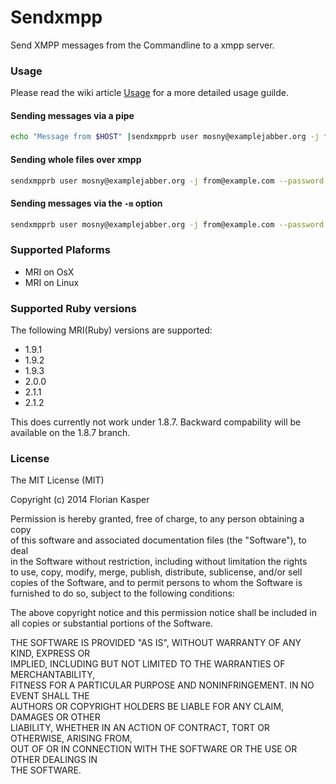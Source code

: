 # Sendxmpp
Send XMPP messages from the Commandline to a xmpp server.



### Usage

Please read the wiki article [Usage](https://github.com/nirnanaaa/sendxmpprb/wiki/Usage) for a more detailed usage guilde.

#### Sending messages via a pipe

```zsh
echo "Message from $HOST" |sendxmpprb user mosny@examplejabber.org -j from@example.com --password password
```

#### Sending whole files over xmpp

```zsh
sendxmpprb user mosny@examplejabber.org -j from@example.com --password password < /var/log/syslog
```

#### Sending messages via the `-m` option
```zsh
sendxmpprb user mosny@examplejabber.org -j from@example.com --password password -m "Message from $HOST"
```

### Supported Plaforms

* MRI on OsX
* MRI on Linux

### Supported Ruby versions

The following MRI(Ruby) versions are supported:

* 1.9.1
* 1.9.2
* 1.9.3
* 2.0.0
* 2.1.1
* 2.1.2

This does currently not work under 1.8.7. Backward compability will be available on the 1.8.7 branch.

### License
The MIT License (MIT)  

Copyright (c) 2014 Florian Kasper  

Permission is hereby granted, free of charge, to any person obtaining a copy  
of this software and associated documentation files (the "Software"), to deal  
in the Software without restriction, including without limitation the rights  
to use, copy, modify, merge, publish, distribute, sublicense, and/or sell  
copies of the Software, and to permit persons to whom the Software is  
furnished to do so, subject to the following conditions:  

The above copyright notice and this permission notice shall be included in  
all copies or substantial portions of the Software.  

THE SOFTWARE IS PROVIDED "AS IS", WITHOUT WARRANTY OF ANY KIND, EXPRESS OR  
IMPLIED, INCLUDING BUT NOT LIMITED TO THE WARRANTIES OF MERCHANTABILITY,  
FITNESS FOR A PARTICULAR PURPOSE AND NONINFRINGEMENT. IN NO EVENT SHALL THE  
AUTHORS OR COPYRIGHT HOLDERS BE LIABLE FOR ANY CLAIM, DAMAGES OR OTHER  
LIABILITY, WHETHER IN AN ACTION OF CONTRACT, TORT OR OTHERWISE, ARISING FROM,  
OUT OF OR IN CONNECTION WITH THE SOFTWARE OR THE USE OR OTHER DEALINGS IN  
THE SOFTWARE.  
